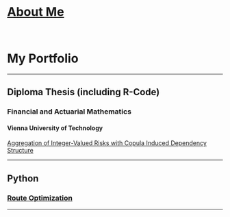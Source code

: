 # [About Me](/about_me)

<br>

# My Portfolio

---

## Diploma Thesis (including R-Code)

### Financial and Actuarial Mathematics
#### Vienna University of Technology

[Aggregation of Integer-Valued Risks with Copula Induced Dependency Structure](/diploma_thesis)

---

## Python

### [Route Optimization](/diploma_thesis)

---
